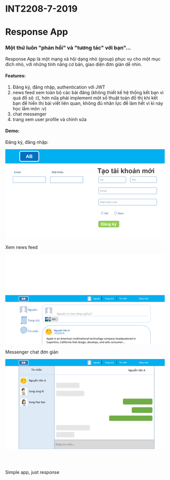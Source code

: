 # INT2208-7-2019

<h1 style="">Response App</h1>
<h3>Một thứ luôn "phản hồi" và "tương tác" với bạn"...</h3>

<p>Response App là một mạng xã hội dạng nhỏ (group) phục vụ cho một mục đích nhỏ, với những tính năng cơ bản, giao diện đơn giản dễ nhìn.</p>

<h4>Features:</h4>
<ol>
    <li>Đăng ký, đăng nhập, authentication với JWT</li>
    <li>news feed xem toàn bộ các bài đăng (không thiết kế hệ thống kết bạn vì quá đồ sộ :((, hơn nữa phải implement một số thuật toán đồ thị khi kết bạn để hiển thị bài viết liên quan, không đủ nhân lực để làm hết vì kì này học lắm môn :v) </li>
    <li>chat messenger</li>
    <li>trang xem user profile và chỉnh sửa</li>
</ol>

<h4>Demo:</h4>

<p>Đăng ký, đăng nhập:</p>

![Screenshot](image2.png)
<p>Xem news feed</p>

![Screenshot](image3.png)
<p>Messenger chat đơn giản</p>

![Screenshot](image.png)

<br>
<br>

<p>Simple app, just response</p>
